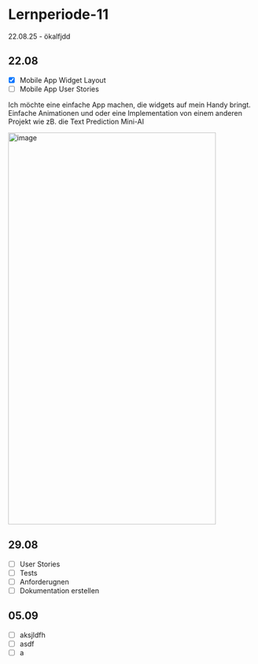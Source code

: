 # Lernperiode-11

22.08.25 - ökalfjdd


## 22.08
 - [x] Mobile App Widget Layout
 - [ ] Mobile App User Stories

Ich möchte eine einfache App machen, die widgets auf mein Handy bringt. Einfache Animationen und oder eine Implementation von einem anderen Projekt wie zB. die Text Prediction Mini-AI

<img width="422" height="796" alt="image" src="https://github.com/user-attachments/assets/20fa161b-c2fa-4569-a8fe-de5019596c2c" />


## 29.08
- [ ]  User Stories
- [ ]  Tests
- [ ]  Anforderugnen
- [ ]  Dokumentation erstellen

## 05.09
- [ ] aksjldfh
- [ ] asdf
- [ ] a
